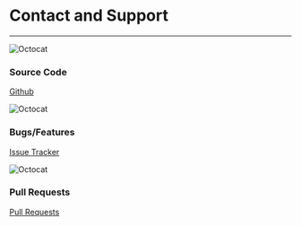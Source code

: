 # Contact and Support
---
<div class="row">
  <div class="col-sm-6 col-md-4">
    <div class="thumbnail">
      <img src="https://octodex.github.com/images/original.png" alt="Octocat">
      <div class="caption text-center">
        <h3>Source Code</h3>
        <p><a href="https://github.com/andreas-marschke/koto-charts-lib" class="btn btn-primary" role="button">Github</a></p>
      </div>
    </div>
  </div>
  <div class="col-sm-6 col-md-4">
    <div class="thumbnail">
      <img src="https://octodex.github.com/images/octobiwan.jpg" alt="Octocat">
      <div class="caption text-center">
        <h3>Bugs/Features</h3>
        <p><a href="https://github.com/andreas-marschke/koto-charts-lib/issues" class="btn btn-primary" role="button">Issue Tracker</a></p>
      </div>
    </div>
  </div>
  <div class="col-sm-6 col-md-4">
    <div class="thumbnail">
      <img src="https://octodex.github.com/images/setuptocat.jpg" alt="Octocat">
      <div class="caption text-center">
        <h3>Pull Requests</h3>
        <p><a href="https://github.com/andreas-marschke/koto-charts-lib/pulls" class="btn btn-primary" role="button">Pull Requests</a></p>
      </div>
    </div>
  </div>
</div>
